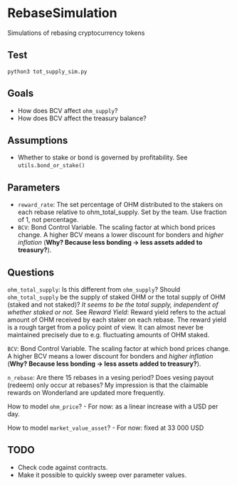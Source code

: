 # RebaseSimulation
Simulations of rebasing cryptocurrency tokens

## Test
```
python3 tot_supply_sim.py
```

## Goals
 * How does BCV affect `ohm_supply`?
 * How does BCV affect the treasury balance?


## Assumptions
 * Whether to stake or bond is governed by profitability. See `utils.bond_or_stake()`


## Parameters
 * `reward_rate`: The set percentage of OHM distributed to the stakers on each rebase relative to ohm_total_supply. Set by the team. Use fraction of 1, not percentage.
 * `BCV`: Bond Control Variable. The scaling factor at which bond prices change. A higher BCV means a lower discount for bonders and *higher inflation* (**Why? Because less bonding -> less assets added to treasury?**).

## Questions

`ohm_total_supply`: Is this different from `ohm_supply`? Should `ohm_total_supply` be the supply of staked OHM or the total supply of OHM (staked and not staked)? *It seems to be the total supply, independent of whether staked or not.* See *Reward Yield*: Reward yield refers to the actual amount of OHM received by each staker on each rebase. The reward yield is a rough target from a policy point of view. It can almost never be maintained precisely due to e.g. fluctuating amounts of OHM staked.

`BCV`: Bond Control Variable. The scaling factor at which bond prices change. A higher BCV means a lower discount for bonders and *higher inflation* (**Why? Because less bonding -> less assets added to treasury?**).

`n_rebase`: Are there 15 rebases in a vesing period? Does vesing payout (redeem) only occur at rebases? My impression is that the claimable rewards on Wonderland are updated more frequently.

How to model `ohm_price`?
    - For now: as a linear increase with a USD per day.

How to model `market_value_asset`?
    - For now: fixed at 33 000 USD

## TODO
 * Check code against contracts.
 * Make it possible to quickly sweep over parameter values.
